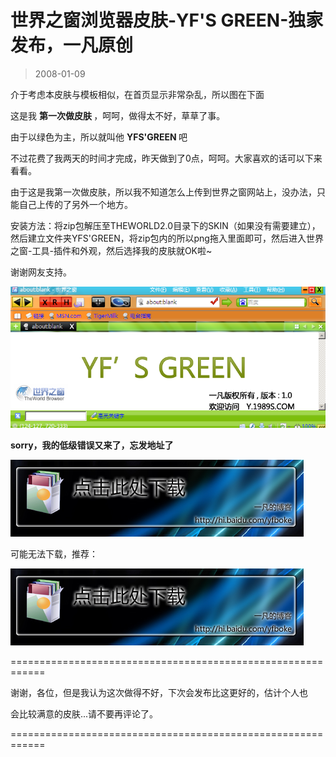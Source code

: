 # 世界之窗浏览器皮肤-YF'S GREEN-独家发布，一凡原创 

> 2008-01-09

<div class="pcs-article-content_ptkaiapt4bxy_baiduscarticle" id="detailArticleContent_ptkaiapt4bxy_baiduscarticle">
 <p>
  介于考虑本皮肤与模板相似，在首页显示非常杂乱，所以图在下面
 </p>
 <p>
  这是我
  <strong>
   第一次做皮肤
  </strong>
  ，呵呵，做得太不好，草草了事。
 </p>
 <p>
  由于以绿色为主，所以就叫他
  <strong>
   YFS'GREEN
  </strong>
  吧
 </p>
 <p>
  不过花费了我两天的时间才完成，昨天做到了0点，呵呵。大家喜欢的话可以下来看看。
 </p>
 <p>
  由于这是我第一次做皮肤，所以我不知道怎么上传到世界之窗网站上，没办法，只能自己上传的了另外一个地方。
 </p>
 <p>
  安装方法：将zip包解压至THEWORLD2.0目录下的SKIN（如果没有需要建立），然后建立文件夹YFS'GREEN，将zip包内的所以png拖入里面即可，然后进入世界之窗-工具-插件和外观，然后选择我的皮肤就OK啦~
 </p>
 <p>
  谢谢网友支持。
 </p>
 <p>
  <img class="blogimg" small="0" src="images/949655ad7eb1be6751681c359c471caa.jpg"/>
 </p>
 <p>
  <strong>
   sorry，我的低级错误又来了，忘发地址了
  </strong>
 </p>
 <p>
  <a href="http://hi.e-css.cn/yfboke/YFSGREEN.zip" target="_blank" title="点击可查看原图">
   <img height="123" src="images/fa4382cc1b59cafdd6ed18cd180e5d67.jpg" width="469"/>
  </a>
 </p>
 <p>
  可能无法下载，推荐：
 </p>
 <p>
  <a href="http://www.xsjs.cn/UploadFiles/2008-1/92153899801.zip" target="_blank">
   <img height="123" src="images/fa4382cc1b59cafdd6ed18cd180e5d67.jpg" width="469"/>
  </a>
 </p>
 <p>
  ============================================================
 </p>
 <p>
  谢谢，各位，但是我认为这次做得不好，下次会发布比这更好的，估计个人也
 </p>
 <p>
  会比较满意的皮肤...请不要再评论了。
 </p>
 <p>
  ============================================================
 </p>
</div>


